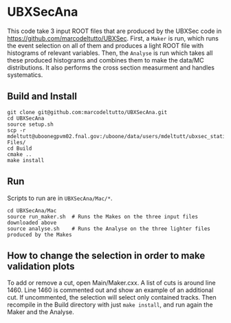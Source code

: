 # UBXSecAna

This code take 3 input ROOT files that are produced by the UBXSec code in https://github.com/marcodeltutto/UBXSec. First, a `Maker` is run, which runs the event selection on all of them and produces a light ROOT file with histograms of relevant variables. Then, the `Analyse` is run which takes all these produced histograms and combines them to make the data/MC distributions. It also performs the cross section measurment and handles systematics.

## Build and Install
```
git clone git@github.com:marcodeltutto/UBXSecAna.git
cd UBXSecAna
source setup.sh
scp -r mdeltutt@uboonegpvm02.fnal.gov:/uboone/data/users/mdeltutt/ubxsec_static/mcc8.7_test/*test1.root Files/
cd Build
cmake ..
make install
```

## Run
Scripts to run are in `UBXSecAna/Mac/*`.
```
cd UBXSecAna/Mac
source run_maker.sh  # Runs the Makes on the three input files downloaded above
source analyse.sh    # Runs the Analyse on the three lighter files produced by the Makes
```

## How to change the selection in order to make validation plots
To add or remove a cut, open Main/Maker.cxx. A list of cuts is around line 1460. Line 1460 is commented out and show an example of an additional cut. If uncommented, the selection will select only contained tracks.
Then recompile in the Build directory with just `make install`, and run again the Maker and the Analyse.
